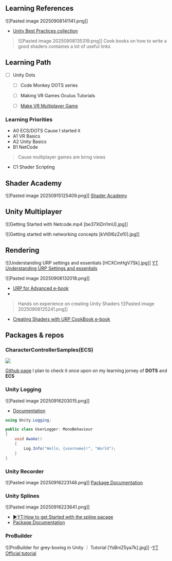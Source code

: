 ## Learning References 

![[Pasted image 20250908141141.png]]
- [Unity Best Practices collection](https://unity.com/how-to#all-ebooks)





>![[Pasted image 20250908135319.png]] Cook books on how to write a good shaders containes a lot of useful links 

## Learning Path 

- [ ] Unity Dots 
	- [ ] Code Monkey DOTS series
	- [ ] Making VR Games Oculus Tutorials
	- [ ] [Make VR Multiplayer Game](https://www.youtube.com/watch?v=i9GVZp9GZUE&pp=ygUZTWFrZSBWUiBNdWx0aXBsYXllciBVbml0eQ%3D%3D)


### Learning Priorities

- A0 ECS/DOTS Cause I started it
- A1 VR Basics 
- A2 Unity Basics 
- B1 NetCode
> Cause multiplayer games are bring views 

- C1 Shader Scripting

## Shader Academy 

![[Pasted image 20250915125409.png]]
[Shader Academy](https://shaderacademy.com/challenge/intro_0)

## Unity Multiplayer

![[Getting Started with Netcode.mp4 [be37XiDn1mU].jpg]]

![[Getting started with networking concepts [kVt0I6zZsf0].jpg]]

## Rendering
![[Understanding URP settings and essentials [HCXCmHgV7Sk].jpg]]
[YT Understanding URP Settings and essentials](https://www.youtube.com/watch?v=HCXCmHgV7Sk)

![[Pasted image 20250908132018.png]]
- [URP for Advanced e-book](https://unity.com/resources/introduction-to-urp-advanced-creators-unity-6)
-
> Hands on experience on creating Unity Shaders 
![[Pasted image 20250908125241.png]]
- [Creating Shaders with URP CookBook e-book](https://unity.com/resources/create-shaders-visual-effects-urp-unity-6)

## Packages & repos

### CharacterControllerSamples(ECS)
[![](https://github.com/Unity-Technologies/CharacterControllerSamples/raw/master/_Documentation/Images/samples.PNG)](https://github.com/Unity-Technologies/CharacterControllerSamples/blob/master/_Documentation/Images/samples.PNG)

[Github page](https://github.com/Unity-Technologies/CharacterControllerSamples/tree/master)
I plan to check it once upon on my learning jorney of **DOTS** and **ECS**

### Unity Logging 

![[Pasted image 20250916203015.png]]
- [Documentation](https://docs.unity3d.com/Packages/com.unity.logging@1.4/manual/index.html)
```csharp
using Unity.Logging;

public class UserLogger: MonoBehaviour
{
    void Awake()
    {
        Log.Info("Hello, {username}!", "World");
    }
}

```

### Unity Recorder 
![[Pasted image 20250916223148.png]]
[Package Documentation](https://docs.unity3d.com/Packages/com.unity.recorder@5.1/manual/index.html)
### Unity Splines
![[Pasted image 20250916223641.png]]
- [▶️YT:How to get Started with the spline pacage](https://www.youtube.com/watch?v=IJbH5OZa_is)
- [Package Documentation](https://docs.unity3d.com/Packages/com.unity.splines@2.8/manual/index.html)
 
###  ProBuilder
![[ProBuilder for grey-boxing in Unity ｜ Tutorial [YsBniZ5ya7k].jpg]]
-[YT Official tutorial](https://www.youtube.com/watch?v=YsBniZ5ya7k)
